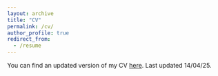 ```yaml
---
layout: archive
title: "CV"
permalink: /cv/
author_profile: true
redirect_from:
  - /resume
---
```

You can find an updated version of my CV [here](https://larakelly-iturriaga.github.io/CVLaraKelly-Iturriaga.pdf). Last updated 14/04/25.

